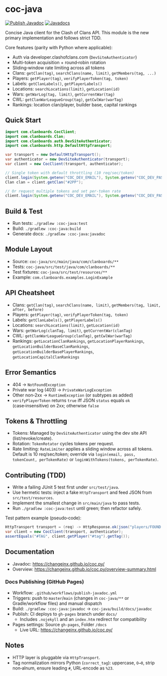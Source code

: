# coc-java

[![Publish Javadoc](https://github.com/ChangeinX/coc.py/actions/workflows/publish-javadoc.yml/badge.svg?branch=master)](https://github.com/ChangeinX/coc.py/actions/workflows/publish-javadoc.yml)
[![Javadocs](https://img.shields.io/badge/docs-Javadoc-blue)](https://ChangeinX.github.io/coc.py/)

Concise Java client for the Clash of Clans API. This module is the new primary implementation and follows strict TDD.

Core features (parity with Python where applicable):

- Auth via developer.clashofclans.com (`DevSiteAuthenticator`)
- Multi-token acquisition + round‑robin rotation
- Sliding‑window rate limiting across all tokens
- Clans: `getClan(tag)`, `searchClans(name, limit)`, `getMembers(tag, ...)`
- Players: `getPlayer(tag)`, `verifyPlayerToken(tag, token)`
- Labels: `getClanLabels()`, `getPlayerLabels()`
- Locations: `searchLocations(limit)`, `getLocation(id)`
- Wars: `getWarLog(tag, limit)`, `getCurrentWar(tag)`
- CWL: `getClanWarLeagueGroup(tag)`, `getCwlWar(warTag)`
- Rankings: location clan/player, builder base, capital rankings

## Quick Start

```java
import com.clanboards.CocClient;
import com.clanboards.Clan;
import com.clanboards.auth.DevSiteAuthenticator;
import com.clanboards.http.DefaultHttpTransport;

var transport = new DefaultHttpTransport();
var authenticator = new DevSiteAuthenticator(transport);
var client = new CocClient(transport, authenticator);

// Single token with default throttling (10 req/sec/token)
client.login(System.getenv("COC_DEV_EMAIL"), System.getenv("COC_DEV_PASSWORD"));
Clan clan = client.getClan("#2PP");

// Or request multiple tokens and set per‑token rate
client.login(System.getenv("COC_DEV_EMAIL"), System.getenv("COC_DEV_PASSWORD"), 3, 30);
```

## Build & Test

- Run tests: `./gradlew :coc-java:test`
- Build: `./gradlew :coc-java:build`
- Generate docs: `./gradlew :coc-java:javadoc`

## Module Layout

- Source: `coc-java/src/main/java/com/clanboards/**`
- Tests: `coc-java/src/test/java/com/clanboards/**`
- Test fixtures: `coc-java/src/test/resources/**`
- Example: `com.clanboards.examples.LoginExample`

## API Cheatsheet

- Clans: `getClan(tag)`, `searchClans(name, limit)`, `getMembers(tag, limit, after, before)`
- Players: `getPlayer(tag)`, `verifyPlayerToken(tag, token)`
- Labels: `getClanLabels()`, `getPlayerLabels()`
- Locations: `searchLocations(limit)`, `getLocation(id)`
- Wars: `getWarLog(clanTag, limit)`, `getCurrentWar(clanTag)`
- CWL: `getClanWarLeagueGroup(clanTag)`, `getCwlWar(warTag)`
- Rankings: `getLocationClanRankings`, `getLocationPlayerRankings`, `getLocationBuilderBaseClanRankings`, `getLocationBuilderBasePlayerRankings`, `getLocationCapitalClanRankings`

## Error Semantics

- 404 → `NotFoundException`
- Private war log (403) → `PrivateWarLogException`
- Other non‑2xx → `RuntimeException` (or subtypes as added)
- `verifyPlayerToken` returns `true` iff JSON `status` equals `ok` (case‑insensitive) on 2xx; otherwise `false`

## Tokens & Throttling

- Tokens: Managed by `DevSiteAuthenticator` using the dev site API (list/revoke/create).
- Rotation: `TokenRotator` cycles tokens per request.
- Rate limiting: `RateLimiter` applies a sliding window across all tokens. Default is 10 req/sec/token; override via `login(email, pass, tokenCount, perTokenRate)` or `loginWithTokens(tokens, perTokenRate)`.

## Contributing (TDD)

- Write a failing JUnit 5 test first under `src/test/java`.
- Use hermetic tests: inject a fake `HttpTransport` and feed JSON from `src/test/resources`.
- Implement the smallest change in `src/main/java` to pass tests.
- Run `./gradlew :coc-java:test` until green; then refactor safely.

Test pattern example (pseudo‑code):

```java
HttpTransport transport = (req) -> HttpResponse.ok(json("players/FOUND.json"));
var client = new CocClient(transport, authenticator);
assertEquals("#TAG", client.getPlayer("#tag").getTag());
```

## Documentation

- Javadoc: https://changeinx.github.io/coc.py/
- Overview: https://changeinx.github.io/coc.py/overview-summary.html

### Docs Publishing (GitHub Pages)

- Workflow: `.github/workflows/publish-javadoc.yml`
- Triggers: push to `master`/`main` (changes in `coc-java/**` or Gradle/workflow files) and manual dispatch
- Build: `./gradlew :coc-java:javadoc` → `coc-java/build/docs/javadoc`
- Publish: CI deploys to `gh-pages` branch under `docs/`
  - Includes `.nojekyll` and an `index.htm` redirect for compatibility
- Pages settings: Source `gh-pages`, Folder `/docs`
  - Live URL: https://changeinx.github.io/coc.py/

## Notes

- HTTP layer is pluggable via `HttpTransport`.
- Tag normalization mirrors Python (`correct_tag`): uppercase, `O→0`, strip non‑alnum, ensure leading `#`, URL‑encode as `%23`.
